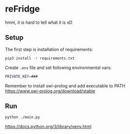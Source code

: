 # reFridge
hmm, it is hard to tell what it is xD

## Setup
The first step is installation of requirements:
```bash
pip3 install -r requirements.txt
```
Create `.env` file and set following environmental vars:
```bash
PRIVATE_KEY=###
```
Remember to install swi-prolog and add executable to PATH  
https://www.swi-prolog.org/download/stable
## Run
```bash
python ./main.py
```

https://docs.python.org/3/library/venv.html